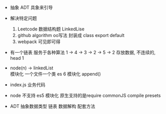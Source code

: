 - 抽象 ADT 具象来引导          
- 解决特定问题    
  1. Leetcode 数据结构题
    LinkedLise
  2. github algorithm oo写法
    封装成 class export default
  3. webpack 可见即可得

- 有一个链表 服务于各种算法
  1 -> 4 -> 3 -> 2 -> 5 -> 2
  存放数据, 不连续的, head 1 

- node(n) -> linkedList   
  模块化 一个文件一个类
  es 6 模块化
  append()
- index.js
  业务代码

- node 不支持 es5 模块化
  原生支持的是require commonJS compile presets

- ADT 
  抽象数据类型
  链表 数据解构 配套方法

